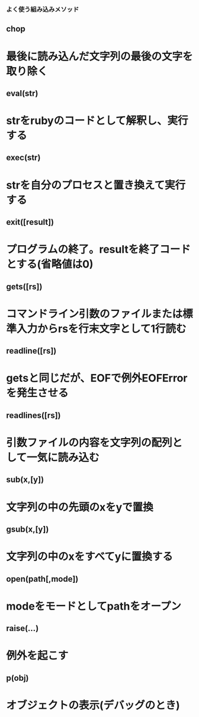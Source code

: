 ### よく使う組み込みメソッド

## chop
# 最後に読み込んだ文字列の最後の文字を取り除く

## eval(str)
# strをrubyのコードとして解釈し、実行する

## exec(str)
# strを自分のプロセスと置き換えて実行する

## exit([result])
# プログラムの終了。resultを終了コードとする(省略値は0)

## gets([rs])
# コマンドライン引数のファイルまたは標準入力からrsを行末文字として1行読む

## readline([rs])
# getsと同じだが、EOFで例外EOFErrorを発生させる

## readlines([rs])
# 引数ファイルの内容を文字列の配列として一気に読み込む

## sub(x,[y])
# 文字列の中の先頭のxをyで置換

## gsub(x,[y])
# 文字列の中のxをすべてyに置換する

## open(path[,mode])
# modeをモードとしてpathをオープン

## raise(...)
# 例外を起こす

## p(obj)
# オブジェクトの表示(デバッグのとき)
